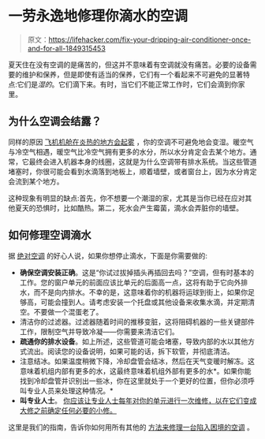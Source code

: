 # 一劳永逸地修理你滴水的空调

> 原文：<https://lifehacker.com/fix-your-dripping-air-conditioner-once-and-for-all-1849315453>

夏天住在没有空调的是痛苦的，但这并不意味着有空调就没有痛苦。必要的设备需要的维护和保养，但是即使有适当的保养，它们有一个看起来不可避免的显著特点:它们是*湿的*。它们滴下来。有时，当它们不能正常工作时，它们会滴到你家里。



## **为什么空调会结露？**

同样的原因 [飞机机舱在炎热的地方会起雾](https://lifehacker.com/what-to-do-when-your-plane-cabin-fills-with-fog-1849174484) ，你的空调不可避免地会变湿。暖空气与冷空气相遇，暖空气比冷空气拥有更多的水分，所以水分肯定会去某个地方。通常，它最终会进入机器本身的线圈，这就是为什么空调带有排水系统。当这些管道堵塞时，你很可能会看到水滴落到地板上，顺着墙壁，或者窗台上，因为水分肯定会流到某个地方。

这种现象有明显的缺点:首先，你不想要一个潮湿的家，尤其是当你已经在应对其他夏天的恐惧时，比如酷热。第二，死水会产生霉菌，滴水会弄脏你的墙壁。

## **如何修理空调滴水**

据 [绝对空调](https://www.absoluteaircon.com.sg/articles/6-ways-to-stop-aircon-leaking-problem.html) 的好心人说，如果你想停止滴水，下面是你需要做的:

*   **确保空调安装正确**。这是“你试过拔掉插头再插回去吗？”空调，但有时基本的工作。您的窗户单元的前面应该比单元的后面高一点，这将有助于它向外排水，而不是向内排水。不幸的是，这意味着你的机器将运球到街上，如果你足够高，可能会撞到人。请考虑安装一个托盘或其他设备来收集水滴，并定期清空。不要做一个混蛋老了。
*   清洁你的过滤器。过滤器随着时间的推移变脏，这将阻碍机器的一些关键部件工作，限制空气并导致冷凝——你需要来清洁它们。
*   **疏通你的排水设备**。如上所述，这些管道可能会堵塞，导致内部的水以其他方式流出。阅读您的设备说明，如果可能的话，拆下软管，并彻底清洁。
*   注意结冰。如果温度稍微下降，冷却盘管会结冰，然后在天气变暖时解冻。这意味着机组内部有更多的水，这最终意味着机组外部有更多的水*。如果你能找到冷却盘管并识别出一些冰，你在这里就处于一个更好的位置，但你必须呼叫专业人员来处理这种情况。*
*   **叫专业人士**。 [你应该让专业人士每年对你的单元进行一次维修，以在它们变成大修之前确定任何必要的小修。](https://lifehacker.com/how-to-keep-your-ac-unit-working-all-summer-1849027071)

这里是我们的指南，告诉你如何用所有其他的 [方法来修理一台陷入困境的空调](https://lifehacker.com/preview/how-to-fix-a-struggling-air-conditioner-1849315016?rev=1658423876228) 。